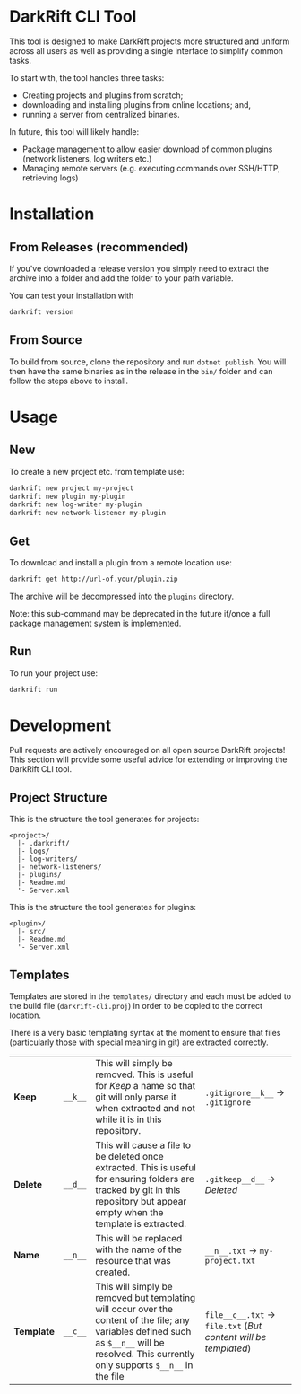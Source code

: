 # DarkRift CLI Tool
This tool is designed to make DarkRift projects more structured and uniform across all users as well as providing a single interface to simplify common tasks.

To start with, the tool handles three tasks:
- Creating projects and plugins from scratch;
- downloading and installing plugins from online locations; and,
- running a server from centralized binaries.

In future, this tool will likely handle:
- Package management to allow easier download of common plugins (network listeners, log writers etc.)
- Managing remote servers (e.g. executing commands over SSH/HTTP, retrieving logs)

# Installation
## From Releases (recommended)
If you've downloaded a release version you simply need to extract the archive into a folder and add the folder to your path variable.

You can test your installation with
```bash
darkrift version
```

## From Source
To build from source, clone the repository and run `dotnet publish`. You will then have the same binaries as in the release in the `bin/` folder and can follow the steps above to install.

# Usage
## New
To create a new project etc. from template use:
```bash
darkrift new project my-project
darkrift new plugin my-plugin
darkrift new log-writer my-plugin
darkrift new network-listener my-plugin
```

## Get
To download and install a plugin from a remote location use:
```bash
darkrift get http://url-of.your/plugin.zip
```
The archive will be decompressed into the `plugins` directory.

Note: this sub-command may be deprecated in the future if/once a  full package management system is implemented.

## Run
To run your project use:
```bash
darkrift run
```

# Development
Pull requests are actively encouraged on all open source DarkRift projects! This section will provide some useful advice for extending or improving the DarkRift CLI tool.

## Project Structure
This is the structure the tool generates for projects:
```
<project>/
  |- .darkrift/
  |- logs/
  |- log-writers/
  |- network-listeners/
  |- plugins/
  |- Readme.md
  '- Server.xml
```

This is the structure the tool generates for plugins:
```
<plugin>/
  |- src/
  |- Readme.md
  '- Server.xml
```

## Templates
Templates are stored in the `templates/` directory and each must be added to the build file (`darkrift-cli.proj`) in order to be copied to the correct location.

There is a very basic templating syntax at the moment to ensure that files (particularly those with special meaning in git) are extracted correctly.

| | | | |
|-|-|-|-|
| **Keep** | `__k__` | This will simply be removed. This is useful for *Keep* a name so that git will only parse it when extracted and not while it is in this repository. | `.gitignore__k__` -> `.gitignore` |
| **Delete** | `__d__` | This will cause a file to be deleted once extracted. This is useful for ensuring folders are tracked by git in this repository but appear empty when the template is extracted. | `.gitkeep__d__` -> *Deleted* |
| **Name** | `__n__` | This will be replaced with the name of the resource that was created. | `__n__.txt` -> `my-project.txt` |
| **Template** | `__c__` | This will simply be removed but templating will occur over the content of the file; any variables defined such as `$__n__` will be resolved. This currently only supports `$__n__` in the file | `file__c__.txt` -> `file.txt` (*But content will be templated*) |
